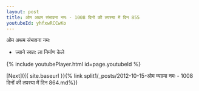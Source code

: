 ```yaml
---
layout: post
title: ओम अथम संभावना नमः - 1008 दिनों की तपस्या में दिन 855
youtubeId: yhfxwRCCwKo
---
```

 
 
 ओम अथम संभावना नमः  
 
 -  ज्याने स्वत: ला निर्माण केले 
 
  
 
  
 
 
 
 
 
 


{% include youtubePlayer.html id=page.youtubeId %}
 
[Next]({{ site.baseurl }}{% link  split1/_posts/2012-10-15-ओम व्यग्रया नमः - 1008 दिनों की तपस्या में दिन 864.md%})
 
